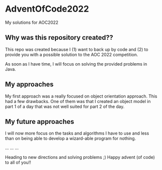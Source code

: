 # AdventOfCode2022
My solutions for AOC2022

## Why was this repository created??
This repo was created because I (1) want to back up by code and (2) to provide you with a possible solution to the AOC 2022 competition.

As soon as I have time, I will focus on solving the provided problems in Java.

## My approaches
My first approach was a really focused on object orientation approach. This had a few drawbacks. One of them was that I created an object model in part 1 of a day that was not well suited for part 2 of the day.

## My future approaches
I will now more focus on the tasks and algorithms I have to use and less than on being able to develop a wizard-able program for nothing.

...
...
...

Heading to new directions and solving problems ;) Happy advent (of code) to all of you!!
